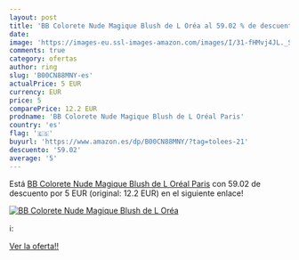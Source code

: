 ```yaml
---
layout: post
title: 'BB Colorete Nude Magique Blush de L Oréa al 59.02 % de descuento'
date: 
image: 'https://images-eu.ssl-images-amazon.com/images/I/31-fHMvj4JL._SL200_.jpg'
comments: true
category: ofertas
author: ring
slug: 'B00CN88MNY-es'
actualPrice: 5 EUR
currency: EUR
price: 5
comparePrice: 12.2 EUR
prodname: 'BB Colorete Nude Magique Blush de L Oréal Paris'
country: 'es'
flag: '🇪🇸'
buyurl: 'https://www.amazon.es/dp/B00CN88MNY/?tag=tolees-21'
descuento: '59.02'
average: '5'
---
```


Está [BB Colorete Nude Magique Blush de L Oréal Paris](https://www.amazon.es/dp/B00CN88MNY/?tag=tolees-21) con 59.02 de descuento por 5 EUR (original: 12.2 EUR) en el siguiente enlace!

[![BB Colorete Nude Magique Blush de L Oréa](https://images-eu.ssl-images-amazon.com/images/I/31-fHMvj4JL._SL200_.jpg)](https://www.amazon.es/dp/B00CN88MNY/?tag=tolees-21)

ℹ️:


[Ver la oferta!!](https://www.amazon.es/dp/B00CN88MNY/?tag=tolees-21)
